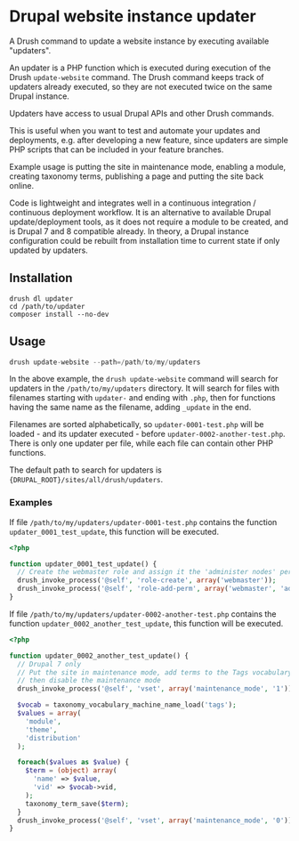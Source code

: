 # Drupal website instance updater

A Drush command to update a website instance by executing available "updaters".

An updater is a PHP function which is executed during execution of the Drush `update-website` command.
The Drush command keeps track of updaters already executed, so they are not executed twice on the same Drupal instance.

Updaters have access to usual Drupal APIs and other Drush commands.

This is useful when you want to test and automate your updates and deployments, e.g. after developing a new feature, since updaters are simple PHP scripts that can be included in your feature branches.

Example usage is putting the site in maintenance mode, enabling a module, creating taxonomy terms, publishing a page and putting the site back online.

Code is lightweight and integrates well in a continuous integration / continuous deployment workflow.
It is an alternative to available Drupal update/deployment tools, as it does not require a module to be created, and is Drupal 7 and 8 compatible already.
In theory, a Drupal instance configuration could be rebuilt from installation time to current state if only updated by updaters.

## Installation

```
drush dl updater
cd /path/to/updater
composer install --no-dev
```

## Usage

```php
drush update-website --path=/path/to/my/updaters
```

In the above example, the `drush update-website` command will search for updaters in the `/path/to/my/updaters` directory.
It will search for files with filenames starting with `updater-` and ending with `.php`, then for functions having the same name as the filename, adding `_update` in the end.

Filenames are sorted alphabetically, so `updater-0001-test.php` will be loaded - and its updater executed - before `updater-0002-another-test.php`.
There is only one updater per file, while each file can contain other PHP functions.

The default path to search for updaters is `{DRUPAL_ROOT}/sites/all/drush/updaters`.

### Examples

If file `/path/to/my/updaters/updater-0001-test.php` contains the function `updater_0001_test_update`, this function will be executed.

```php
<?php

function updater_0001_test_update() {
  // Create the webmaster role and assign it the 'administer nodes' permission
  drush_invoke_process('@self', 'role-create', array('webmaster'));
  drush_invoke_process('@self', 'role-add-perm', array('webmaster', 'administer nodes'));
}
```

If file `/path/to/my/updaters/updater-0002-another-test.php` contains the function `updater_0002_another_test_update`, this function will be executed.

```php
<?php

function updater_0002_another_test_update() {
  // Drupal 7 only
  // Put the site in maintenance mode, add terms to the Tags vocabulary
  // then disable the maintenance mode
  drush_invoke_process('@self', 'vset', array('maintenance_mode', '1'));

  $vocab = taxonomy_vocabulary_machine_name_load('tags');
  $values = array(
    'module',
    'theme',
    'distribution'
  );

  foreach($values as $value) {
    $term = (object) array(
      'name' => $value,
      'vid' => $vocab->vid,
    );
    taxonomy_term_save($term);
  }
  drush_invoke_process('@self', 'vset', array('maintenance_mode', '0'));
}
```

